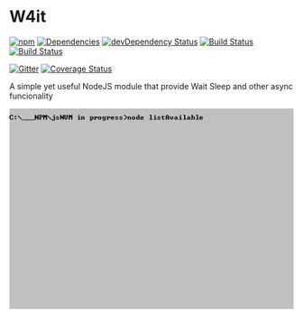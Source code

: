 # W4it 
[![npm](https://badge.fury.io/js/w4it.svg)](http://badge.fury.io/js/w4it)
[![Dependencies](https://david-dm.org/cloned2k16/W4it.svg)](https://david-dm.org/cloned2k16/W4it)
[![devDependency Status](https://david-dm.org/cloned2k16/W4it/dev-status.svg)](https://david-dm.org/cloned2k16/W4it/dev-status)
[![Build Status](https://travis-ci.org/cloned2k16/W4it.svg?branch=master)](https://travis-ci.org/cloned2k16/W4it)
[![Build Status](https://ci.appveyor.com/api/projects/status/github/cloned2k16/W4it?branch=master&svg=true&retuna=true)](https://ci.appveyor.com/project/cloned2k16/w4it)

[![Gitter](https://badges.gitter.im/cloned2k16/W4it.svg)](https://gitter.im/cloned2k16/W4it?utm_source=badge&utm_medium=badge&utm_campaign=pr-badge)
[![Coverage Status](https://coveralls.io/repos/github/cloned2k16/W4it/badge.svg?branch=master)](https://coveralls.io/github/cloned2k16/W4it?branch=master)

A simple yet useful NodeJS module that provide Wait Sleep and other async funcionality

<img src="W4it.gif" alt="in use by jsNVM">
